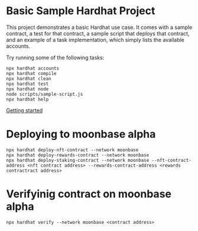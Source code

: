 # Basic Sample Hardhat Project

This project demonstrates a basic Hardhat use case. It comes with a sample contract, a test for that contract, a sample script that deploys that contract, and an example of a task implementation, which simply lists the available accounts.

Try running some of the following tasks:

```shell
npx hardhat accounts
npx hardhat compile
npx hardhat clean
npx hardhat test
npx hardhat node
node scripts/sample-script.js
npx hardhat help
```

[Getting started](https://hardhat.org/getting-started)


# Deploying to moonbase alpha
```shell
npx hardhat deploy-nft-contract --network moonbase
npx hardhat deploy-rewards-contract --network moonbase
npx hardhat deploy-staking-contract --network moonbase --nft-contract-address <nft contract address> --rewards-contract-address <rewards contractract address>
```

# Verifyinig contract on moonbase alpha
```shell
npx hardhat verify --network moonbase <contract address>
```
